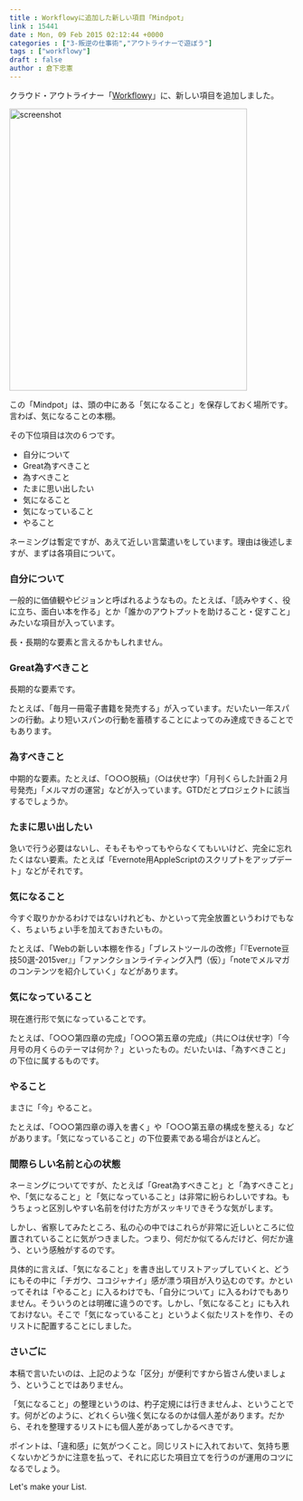 ```yaml
---
title : Workflowyに追加した新しい項目「Mindpot」
link : 15441
date : Mon, 09 Feb 2015 02:12:44 +0000
categories : ["3-叛逆の仕事術","アウトライナーで遊ぼう"]
tags : ["workflowy"]
draft : false
author : 倉下忠憲
---
```


クラウド・アウトライナー「<a href="https://workflowy.com/">Workflowy</a>」に、新しい項目を追加しました。

<a href="https://rashita.net/blog/wp-content/uploads/2015/02/screenshot.png"><img src="https://rashita.net/blog/wp-content/uploads/2015/02/screenshot.png" alt="screenshot" width="420" height="498" class="alignnone size-full wp-image-15442" /></a>

この「Mindpot」は、頭の中にある「気になること」を保存しておく場所です。言わば、気になることの本棚。

その下位項目は次の６つです。

<ul>
<li>自分について</li>
<li>Great為すべきこと</li>
<li>為すべきこと</li>
<li>たまに思い出したい</li>
<li>気になること</li>
<li>気になっていること</li>
<li>やること</li>
</ul>

ネーミングは暫定ですが、あえて近しい言葉遣いをしています。理由は後述しますが、まずは各項目について。

<H3>自分について</H3>

一般的に価値観やビジョンと呼ばれるようなもの。たとえば、「読みやすく、役に立ち、面白い本を作る」とか「誰かのアウトプットを助けること・促すこと」みたいな項目が入っています。

長・長期的な要素と言えるかもしれません。

<H3>Great為すべきこと</H3>

長期的な要素です。

たとえば、「毎月一冊電子書籍を発売する」が入っています。だいたい一年スパンの行動。より短いスパンの行動を蓄積することによってのみ達成できることでもあります。

<H3>為すべきこと</H3>

中期的な要素。たとえば、「○○○脱稿」（○は伏せ字）「月刊くらした計画２月号発売」「メルマガの運営」などが入っています。GTDだとプロジェクトに該当するでしょうか。

<H3>たまに思い出したい</H3>

急いで行う必要はないし、そもそもやってもやらなくてもいいけど、完全に忘れたくはない要素。たとえば「Evernote用AppleScriptのスクリプトをアップデート」などがそれです。

<H3>気になること</H3>

今すぐ取りかかるわけではないけれども、かといって完全放置というわけでもなく、ちょいちょい手を加えておきたいもの。

たとえば、「Webの新しい本棚を作る」「ブレストツールの改修」「『Evernote豆技50選-2015ver』」「ファンクションライティング入門（仮）」「noteでメルマガのコンテンツを紹介していく」などがあります。

<H3>気になっていること</H3>

現在進行形で気になっていることです。

たとえば、「○○○第四章の完成」「○○○第五章の完成」（共に○は伏せ字）「今月号の月くらのテーマは何か？」といったもの。だいたいは、「為すべきこと」の下位に属するものです。

<H3>やること</H3>

まさに「今」やること。

たとえば、「○○○第四章の導入を書く」や「○○○第五章の構成を整える」などがあります。「気になっていること」の下位要素である場合がほとんど。

<H3>間際らしい名前と心の状態</H3>

ネーミングについてですが、たとえば「Great為すべきこと」と「為すべきこと」や、「気になること」と「気になっていること」は非常に紛らわしいですね。もうちょっと区別しやすい名前を付けた方がスッキリできそうな気がします。

しかし、省察してみたところ、私の心の中ではこれらが非常に近しいところに位置されていることに気がつきました。つまり、何だか似てるんだけど、何だか違う、という感触がするのです。

具体的に言えば、「気になること」を書き出してリストアップしていくと、どうにもその中に「チガウ、ココジャナイ」感が漂う項目が入り込むのです。かといってそれは「やること」に入るわけでも、「自分について」に入るわけでもありません。そういうのとは明確に違うのです。しかし、「気になること」にも入れておけない。そこで「気になっていること」というよく似たリストを作り、そのリストに配置することにしました。

<H3>さいごに</H3>

本稿で言いたいのは、上記のような「区分」が便利ですから皆さん使いましょう、ということではありません。

「気になること」の整理というのは、杓子定規には行きませんよ、ということです。何がどのように、どれくらい強く気になるのかは個人差があります。だから、それを整理するリストにも個人差があってしかるべきです。

ポイントは、「違和感」に気がつくこと。同じリストに入れておいて、気持ち悪くないかどうかに注意を払って、それに応じた項目立てを行うのが運用のコツになるでしょう。

Let's make your List.
